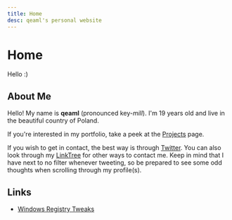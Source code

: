 ```yaml
---
title: Home
desc: qeaml's personal website
---
```


# Home

Hello :)

## About Me

Hello! My name is **qeaml** (pronounced key-*mill*). I'm 19 years old and live
in the beautiful country of Poland.

If you're interested in my portfolio, take a peek at the [Projects] page.

If you wish to get in contact, the best way is through [Twitter]. You
can also look through my [LinkTree] for other ways to contact me. Keep in mind
that I have next to no filter whenever tweeting, so be prepared to see some odd
thoughts when scrolling through my profile(s).

## Links

- [Windows Registry Tweaks](/WindowsRegistry)

[Projects]: /projects
[Twitter]: https://twitter.com/qeamlbackup
[LinkTree]: https://linktr.ee/qeaml
